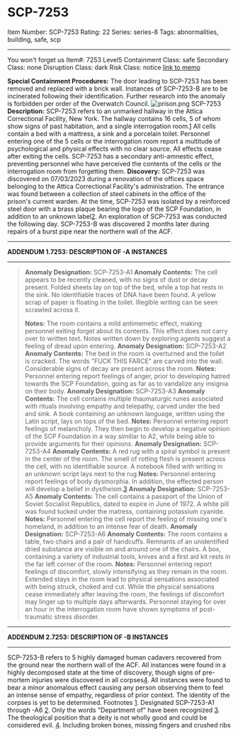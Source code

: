 # SCP-7253
Item Number: SCP-7253
Rating: 22
Series: series-8
Tags: abnormalities, building, safe, scp

---

You won't forget us
Item#: 7253
Level5
Containment Class:
safe
Secondary Class:
none
Disruption Class:
dark
Risk Class:
notice
[link to memo](/classification-committee-memo)  

**Special Containment Procedures:** The door leading to SCP-7253 has been removed and replaced with a brick wall. Instances of SCP-7253-B are to be incinerated following their identification. Further research into the anomaly is forbidden per order of the Overwatch Council.
![prison.png](https://scp-wiki.wdfiles.com/local--files/scp-7253/prison.png)
SCP-7253
**Description:** SCP-7253 refers to an unmarked hallway in the Attica Correctional Facility, New York. The hallway contains 16 cells, 5 of whom show signs of past habitation, and a single interrogation room.[1](javascript:;) All cells contain a bed with a mattress, a sink and a porcelain toilet. Personnel entering one of the 5 cells or the interrogation room report a multitude of psychological and physical effects with no clear source. All effects cease after exiting the cells.
SCP-7253 has a secondary anti-amnestic effect, preventing personnel who have perceived the contents of the cells or the interrogation room from forgetting them.
**Discovery:** SCP-7253 was discovered on 07/03/2023 during a renovation of the offices space belonging to the Attica Correctional Facility's administration. The entrance was found between a collection of steel cabinets in the office of the prison's current warden. At the time, SCP-7253 was isolated by a reinforced steel door with a brass plaque bearing the logo of the SCP Foundation, in addition to an unknown label[2](javascript:;). An exploration of SCP-7253 was conducted the following day.
SCP-7253-B was discovered 2 months later during repairs of a burst pipe near the northern wall of the ACF.
* * *
**ADDENDUM 1.7253: DESCRIPTION OF -A INSTANCES**
* * *
> **Anomaly Designation:** SCP-7253-A1
> **Anomaly Contents:** The cell appears to be recently cleaned, with no signs of dust or decay present. Folded sheets lay on top of the bed, while a top hat rests in the sink. No identifiable traces of DNA have been found. A yellow scrap of paper is floating in the toilet. Illegible writing can be seen scrawled across it.  
> 
> **Notes:** The room contains a mild antimemetic effect, making personnel exiting forget about its contents. This effect does not carry over to written text. Notes written down by exploring agents suggest a feeling of dread upon entering.
> **Anomaly Designation:** SCP-7253-A2
> **Anomaly Contents:** The bed in the room is overturned and the toilet is cracked. The words "FUCK THIS FARCE" are carved into the wall. Considerable signs of decay are present across the room.
> **Notes:** Personnel entering report feelings of anger, prior to developing hatred towards the SCP Foundation, going as far as to vandalize any insignia on their body.
> **Anomaly Designation:** SCP-7253-A3
> **Anomaly Contents:** The cell contains multiple thaumaturgic runes associated with rituals involving empathy and telepathy, carved under the bed and sink. A book containing an unknown language, written using the Latin script, lays on tops of the bed.
> **Notes:** Personnel entering report feelings of melancholy. They then begin to develop a negative opinion of the SCP Foundation in a way similiar to A2, while being able to provide arguments for their opinions.
> **Anomaly Designation:** SCP-7253-A4
> **Anomaly Contents:** A red rug with a spiral symbol is present in the center of the room. The smell of rotting flesh is present across the cell, with no identifiable source. A notebook filled with writing in an unknown script lays next to the rug
> **Notes:** Personnel entering report feelings of body dysmorphia. In addition, the effected person will develop a belief in dystheism.[3](javascript:;)
> **Anomaly Designation:** SCP-7253-A5
> **Anomaly Contents:** The cell contains a passport of the Union of Soviet Socialist Republics, dated to expire in June of 1972. A white pill was found tucked under the matress, containing potassium cyanide.
> **Notes:** Personnel entering the cell report the feeling of missing one's homeland, in addition to an intense fear of death.
> **Anomaly Designation:** SCP-7253-A6
> **Anomaly Contents:** The room contains a table, two chairs and a pair of handcuffs. Remnants of an unidentified dried substance are visible on and around one of the chairs. A box, containing a variety of industrial tools, knives and a first aid kit rests in the far left corner of the room.
> **Notes:** Personnel entering report feelings of discomfort, slowly intensifying as they remain in the room. Extended stays in the room lead to physical sensations associated with being struck, choked and cut. While the physical sensations cease immediately after leaving the room, the feelings of discomfort may linger up to multiple days afterwards. Personnel staying for over an hour in the interrogation room have shown symptoms of post-traumatic stress disorder.
* * *
**ADDENDUM 2.7253: DESCRIPTION OF -B INSTANCES**
* * *
SCP-7253-B refers to 5 highly damaged human cadavers recovered from the ground near the northern wall of the ACF. All instances were found in a highly decomposed state at the time of discovery, though signs of pre-mortem injuries were discovered in all corpses[4](javascript:;). All instances were found to bear a minor anomalous effect causing any person observing them to feel an intense sense of empathy, regardless of prior context. The identity of the corpses is yet to be determined.
Footnotes
[1](javascript:;). Designated SCP-7253-A1 through -A6
[2](javascript:;). Only the words "Department of" have been recognized
[3](javascript:;). The theological position that a deity is not wholly good and could be considered evil.
[4](javascript:;). Including broken bones, missing fingers and crushed ribs